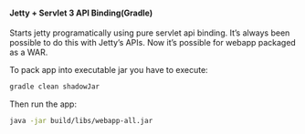 #### Jetty + Servlet 3 API Binding(Gradle)

Starts jetty programatically using pure servlet api binding. It’s always been possible to do this with Jetty’s APIs. Now it’s possible for webapp packaged as a WAR.


To pack app into executable jar you have to execute:

```sh
gradle clean shadowJar
```

Then run the app: 
```sh
java -jar build/libs/webapp-all.jar
```
